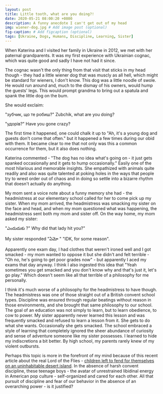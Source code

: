 ```yaml
---
layout: post
title: Little tooth, what are you doing?!
date: 2020-05-21 08:00:20 +0800
description: A funny anecdote I can't get out of my head
img: wiener-dog.jpg # Add image post (optional)
fig-caption: # Add figcaption (optional)
tags: [Ukraine, Dogs, Humans, Discipline, Learning, Sister]
---
```


When Katerina and I visited her family in Ukraine in 2012, we met with her paternal grandparents. It was my first experience with Ukrainian cognac, which was quite good and sadly I have not had it since.

The cognac wasn't the only thing from that visit that sticks in my head though - they had a little wiener dog that was muscly as all hell, which might be standard for wieners, I don't know. This dog was a little noodle of swole. He would run around and, much to the dismay of his owners, would hump the guests' legs. This would prompt grandma to bring out a spatula and spank the little dog on the bum.

She would exclaim:

"зубчик, що те робиш?"
Zubchik, what are you doing?

"удорів?"
Have you gone crazy?

The first time it happened, one could chalk it up to "Ah, it's a young dog and guests don't come that often." but it happened a few times during our obid with them. It became clear to me that not only was this a common occurrence for them, but it also does nothing.

Katerina commented - "The dog has no idea what's going on - it just gets spanked occasionally and it gets to hump occasionally." Easily one of the most hilarious and memorable insights. She empathized with animals quite readily and also was quite talented at poking holes in the ways that people try to wrest order out of chaos and in doing so settle into a bizarre rhythm that doesn't actually do anything.

My mom sent a voice note about a funny memory she had  - the headmistress at our elementary school called for her to come pick up my sister. When my mom arrived, the headmistress was smacking my sister on the face and head, and when my mom questioned what was happening, the headmistress sent both my mom and sister off. On the way home, my mom asked my sister:

 "ఎందుదుకు ?"
Why did that lady hit you?" 

My sister responded
"ఏమో "
"IDK, for some reason".

Apparently one exam day, I had clothes that weren't ironed well and I got smacked - my mom wanted to oppose it but she didn't and felt terrible - "Oh no, he's going to get poor grades now" - but apparently I aced my exams that day anyway. I think I also ingested this idea that "Yeah sometimes you get smacked and you don't know why and that's just it, let's go play." Which doesn't seem like all that terrible of a philosophy for me personally.

I think it's much worse of a philosophy for the headmistress to have though. The headmistress was one of those straight out of a British convent school types. Discipline was ensured through regular beatings without reason in those environments, and she brought that same philosophy to our school. The goal of an education was not simply to learn, but to learn obedience, to cow to power. My sister apparently never learned this lesson and was frequently smacked and refused to learn a lesson from it. She gets to do what she wants. Occasionally she gets smacked. The school embraced a style of learning that completely ignored the sheer abundance of curiosity and sense of adventure someone like my sister possesses. I learned to hide my indiscretions a bit better. By high school, my parents rarely knew of my violent outbursts.

Perhaps this topic is more in the forefront of my mind because of this recent article about the real Lord of the Flies - [children left to fend for themselves on an uninhabitable desert island](https://www.theguardian.com/books/2020/may/09/the-real-lord-of-the-flies-what-happened-when-six-boys-were-shipwrecked-for-15-months). In the absence of harsh convent discipline, these teenage boys - the avatar of unrestrained libidinal energy in American pop culture - self-organized and cared for each other. All that pursuit of discipline and fear of our behavior in the absence of an overarching power - is it justified?
